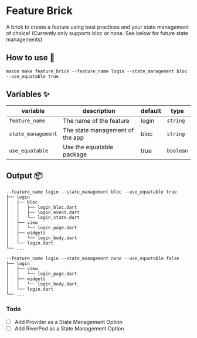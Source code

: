 # Feature Brick

A brick to create a feature using best practices and your state management of choice! (Currently only supports bloc or none. See below for future state managements)

## How to use 🚀

```
mason make feature_brick --feature_name login --state_management bloc --use_equatable true
```

## Variables ✨

| variable           | description                     | default | type      |
| ------------------ | ------------------------------- | ------- | --------- |
| `feature_name`     | The name of the feature         | login   | `string`  |
| `state_management` | The state management of the app | bloc    | `string`  |
| `use_equatable`    | Use the equatable package       | true    | `boolean` |

## Output 📦

```
--feature_name login --state_management bloc --use_equatable true
├── login
│   ├── bloc
│   │   ├── login_bloc.dart
│   │   ├── login_event.dart
│   │   └── login_state.dart
│   ├── view
│   │   └── login_page.dart
│   ├── widgets
│   │   └── login_body.dart
│   └── login.dart
└── ...
```

```
--feature_name login --state_management none --use_equatable false
├── login
│   ├── view
│   │   └── login_page.dart
│   ├── widgets
│   │   └── login_body.dart
│   └── login.dart
└── ...
```

### Todo

- [ ] Add Provider as a State Management Option
- [ ] Add RiverPod as a State Management Option

